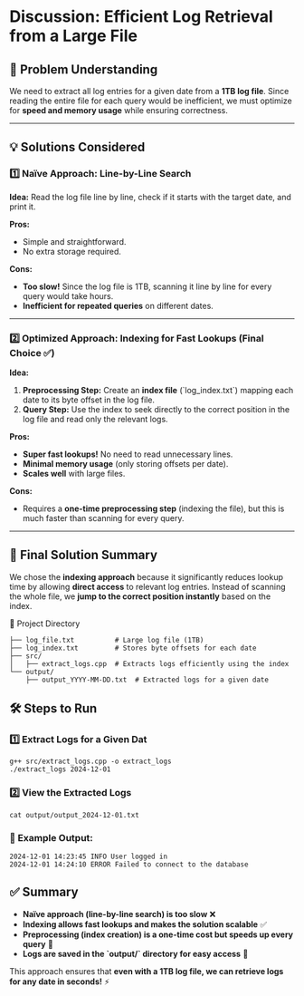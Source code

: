 
# Discussion: Efficient Log Retrieval from a Large File

## 📌 Problem Understanding
We need to extract all log entries for a given date from a **1TB log file**. Since reading the entire file for each query would be inefficient, we must optimize for **speed and memory usage** while ensuring correctness.

---

## 💡 Solutions Considered

### 1️⃣ **Naïve Approach: Line-by-Line Search**
**Idea:** Read the log file line by line, check if it starts with the target date, and print it.

**Pros:**
- Simple and straightforward.
- No extra storage required.

**Cons:**
- **Too slow!** Since the log file is 1TB, scanning it line by line for every query would take hours.
- **Inefficient for repeated queries** on different dates.

---

### 2️⃣ **Optimized Approach: Indexing for Fast Lookups** (Final Choice ✅)
**Idea:**
1. **Preprocessing Step:** Create an **index file** (\`log_index.txt\`) mapping each date to its byte offset in the log file.
2. **Query Step:** Use the index to seek directly to the correct position in the log file and read only the relevant logs.

**Pros:**
- **Super fast lookups!** No need to read unnecessary lines.
- **Minimal memory usage** (only storing offsets per date).
- **Scales well** with large files.

**Cons:**
- Requires a **one-time preprocessing step** (indexing the file), but this is much faster than scanning for every query.

---

## 🚀 Final Solution Summary
We chose the **indexing approach** because it significantly reduces lookup time by allowing **direct access** to relevant log entries. Instead of scanning the whole file, we **jump to the correct position instantly** based on the index.

📂 Project Directory
```
├── log_file.txt          # Large log file (1TB)
├── log_index.txt         # Stores byte offsets for each date
├── src/
│   ├── extract_logs.cpp  # Extracts logs efficiently using the index
└── output/
    ├── output_YYYY-MM-DD.txt  # Extracted logs for a given date
```



## 🛠️ Steps to Run
### 1️⃣ Extract Logs for a Given Dat
```
g++ src/extract_logs.cpp -o extract_logs
./extract_logs 2024-12-01

```

### 2️⃣ View the Extracted Logs
```
cat output/output_2024-12-01.txt

```

### 📄 Example Output:
```
2024-12-01 14:23:45 INFO User logged in  
2024-12-01 14:24:10 ERROR Failed to connect to the database  
```


## ✅ Summary
- **Naïve approach (line-by-line search) is too slow** ❌
- **Indexing allows fast lookups and makes the solution scalable** ✅
- **Preprocessing (index creation) is a one-time cost but speeds up every query** 🚀
- **Logs are saved in the \`output/\` directory for easy access** 📂

This approach ensures that **even with a 1TB log file, we can retrieve logs for any date in seconds!** ⚡


